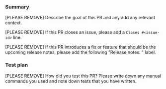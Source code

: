 ### Summary
[PLEASE REMOVE] Describe the goal of this PR and any add any relevant context.

[PLEASE REMOVE] If this PR closes an issue, please add a `Closes #<issue-id>` line.

[PLEASE REMOVE] If this PR introduces a fix or feature that should be the upcoming release notes, please add the following "Release notes: <area>" label.

### Test plan
[PLEASE REMOVE] How did you test this PR? Please write down any manual commands you used and note down tests that you have written.
